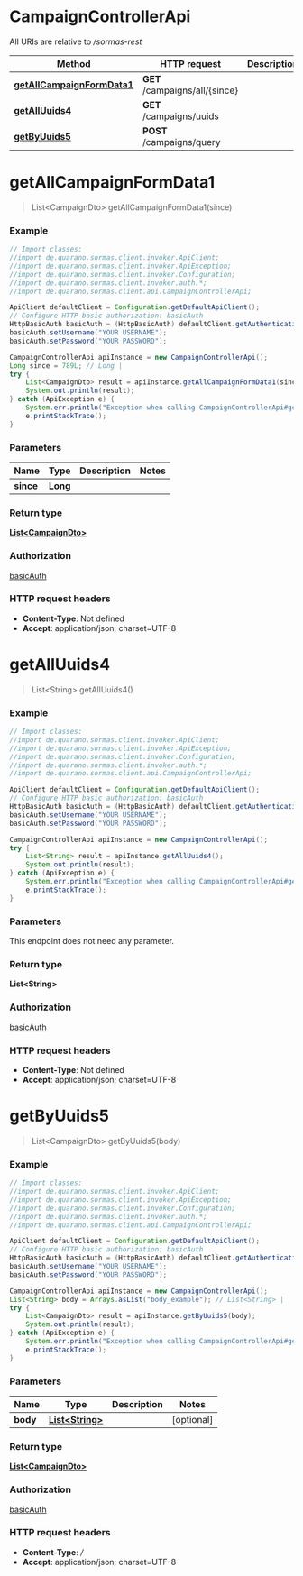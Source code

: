 # CampaignControllerApi

All URIs are relative to */sormas-rest*

Method | HTTP request | Description
------------- | ------------- | -------------
[**getAllCampaignFormData1**](CampaignControllerApi.md#getAllCampaignFormData1) | **GET** /campaigns/all/{since} | 
[**getAllUuids4**](CampaignControllerApi.md#getAllUuids4) | **GET** /campaigns/uuids | 
[**getByUuids5**](CampaignControllerApi.md#getByUuids5) | **POST** /campaigns/query | 

<a name="getAllCampaignFormData1"></a>
# **getAllCampaignFormData1**
> List&lt;CampaignDto&gt; getAllCampaignFormData1(since)



### Example
```java
// Import classes:
//import de.quarano.sormas.client.invoker.ApiClient;
//import de.quarano.sormas.client.invoker.ApiException;
//import de.quarano.sormas.client.invoker.Configuration;
//import de.quarano.sormas.client.invoker.auth.*;
//import de.quarano.sormas.client.api.CampaignControllerApi;

ApiClient defaultClient = Configuration.getDefaultApiClient();
// Configure HTTP basic authorization: basicAuth
HttpBasicAuth basicAuth = (HttpBasicAuth) defaultClient.getAuthentication("basicAuth");
basicAuth.setUsername("YOUR USERNAME");
basicAuth.setPassword("YOUR PASSWORD");

CampaignControllerApi apiInstance = new CampaignControllerApi();
Long since = 789L; // Long | 
try {
    List<CampaignDto> result = apiInstance.getAllCampaignFormData1(since);
    System.out.println(result);
} catch (ApiException e) {
    System.err.println("Exception when calling CampaignControllerApi#getAllCampaignFormData1");
    e.printStackTrace();
}
```

### Parameters

Name | Type | Description  | Notes
------------- | ------------- | ------------- | -------------
 **since** | **Long**|  |

### Return type

[**List&lt;CampaignDto&gt;**](CampaignDto.md)

### Authorization

[basicAuth](../README.md#basicAuth)

### HTTP request headers

 - **Content-Type**: Not defined
 - **Accept**: application/json; charset=UTF-8

<a name="getAllUuids4"></a>
# **getAllUuids4**
> List&lt;String&gt; getAllUuids4()



### Example
```java
// Import classes:
//import de.quarano.sormas.client.invoker.ApiClient;
//import de.quarano.sormas.client.invoker.ApiException;
//import de.quarano.sormas.client.invoker.Configuration;
//import de.quarano.sormas.client.invoker.auth.*;
//import de.quarano.sormas.client.api.CampaignControllerApi;

ApiClient defaultClient = Configuration.getDefaultApiClient();
// Configure HTTP basic authorization: basicAuth
HttpBasicAuth basicAuth = (HttpBasicAuth) defaultClient.getAuthentication("basicAuth");
basicAuth.setUsername("YOUR USERNAME");
basicAuth.setPassword("YOUR PASSWORD");

CampaignControllerApi apiInstance = new CampaignControllerApi();
try {
    List<String> result = apiInstance.getAllUuids4();
    System.out.println(result);
} catch (ApiException e) {
    System.err.println("Exception when calling CampaignControllerApi#getAllUuids4");
    e.printStackTrace();
}
```

### Parameters
This endpoint does not need any parameter.

### Return type

**List&lt;String&gt;**

### Authorization

[basicAuth](../README.md#basicAuth)

### HTTP request headers

 - **Content-Type**: Not defined
 - **Accept**: application/json; charset=UTF-8

<a name="getByUuids5"></a>
# **getByUuids5**
> List&lt;CampaignDto&gt; getByUuids5(body)



### Example
```java
// Import classes:
//import de.quarano.sormas.client.invoker.ApiClient;
//import de.quarano.sormas.client.invoker.ApiException;
//import de.quarano.sormas.client.invoker.Configuration;
//import de.quarano.sormas.client.invoker.auth.*;
//import de.quarano.sormas.client.api.CampaignControllerApi;

ApiClient defaultClient = Configuration.getDefaultApiClient();
// Configure HTTP basic authorization: basicAuth
HttpBasicAuth basicAuth = (HttpBasicAuth) defaultClient.getAuthentication("basicAuth");
basicAuth.setUsername("YOUR USERNAME");
basicAuth.setPassword("YOUR PASSWORD");

CampaignControllerApi apiInstance = new CampaignControllerApi();
List<String> body = Arrays.asList("body_example"); // List<String> | 
try {
    List<CampaignDto> result = apiInstance.getByUuids5(body);
    System.out.println(result);
} catch (ApiException e) {
    System.err.println("Exception when calling CampaignControllerApi#getByUuids5");
    e.printStackTrace();
}
```

### Parameters

Name | Type | Description  | Notes
------------- | ------------- | ------------- | -------------
 **body** | [**List&lt;String&gt;**](String.md)|  | [optional]

### Return type

[**List&lt;CampaignDto&gt;**](CampaignDto.md)

### Authorization

[basicAuth](../README.md#basicAuth)

### HTTP request headers

 - **Content-Type**: */*
 - **Accept**: application/json; charset=UTF-8

